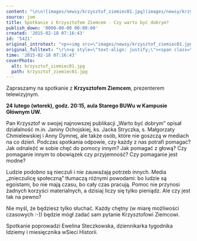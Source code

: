 ```yaml
---
content: "\n\n![images/newsy/krzysztof_ziemiec01.jpg](images/newsy/krzysztof_ziemiec01.jpg)Zapraszamy na spotkanie z **Krzysztofem Ziemcem**, prezenterem telewizyjnym.\n\r\n\n**24 lutego (wtorek), godz. 20:15,\_aula Starego BUWu w Kampusie Głównym UW.**\n\r\n\nPan Krzysztof w swojej najnowszej publikacji „Warto być dobrym” opisał działalność m.in. Janiny Ochojskiej, ks. Jacka Stryczka, s. Małgorzaty Chmielewskiej i Anny Dymnej, ale także osób, które nie goszczą w mediach na co dzień.\n Podczas spotkania odpowie, czy każdy z nas potrafi pomagać? Jak odnaleźć w sobie chęć do pomocy innym? Jak pomagać z głową? Czy pomaganie innym to obowiązek czy przyjemność? Czy pomaganie jest modne? \n\r\n\n<!--{{intro-break}}-->\n\r\n\nLudzie podobno są nieczuli i nie zauważają potrzeb innych. Media „znieczulicę społeczną” tłumaczą różnymi powodami: bo ludzie są egoistami, bo nie mają czasu, bo cały czas pracują. Pomoc nie przynosi żadnych korzyści materialnych, a dzisiaj liczy się tylko pieniądz. Ale czy jest tak na pewno?\n\r\n\nNie myśl, że będziesz tylko słuchać. Każdy chętny (w miarę możliwości czasowych :-)) będzie mógł zadać sam pytanie Krzysztofowi Ziemcowi. \n \n Spotkanie poprowadzi Ewelina Steczkowska, dziennikarka tygodnika Idziemy i miesięcznika wSieci Historii.\n\n"
source: jom
title: Spotkanie z Krzysztofem Ziemcem - Czy warto być dobrym?
publish_down: '0000-00-00 00:00:00'
created: '2015-02-18 07:16:43'
id: '5421'
original_introtext: "<p><img src=\"images/newsy/krzysztof_ziemiec01.jpg\" border=\"0\" width=\"250\" height=\"165\" style=\"float: left; border: 0; margin-left: 10px; margin-right: 10px;\" />Zapraszamy na spotkanie z <strong>Krzysztofem Ziemcem</strong>, prezenterem telewizyjnym.</p>\r\n<p><strong>24 lutego (wtorek), godz. 20:15,\_<span style=\"font-size: 12.1599998474121px; line-height: 1.3em;\">aula Starego BUWu w Kampusie Głównym UW.</span></strong></p>\r\n<p style=\"text-align: justify;\"><span class=\"fsl\">Pan Krzysztof w swojej najnowszej publikacji „Warto być dobrym” opisał działalność m.in. Janiny Ochojskiej, ks. Jacka Stryczka, s. Małgorzaty Chmielewskiej i Anny Dymnej, ale także osób, które nie goszczą w mediach na co dzień.<br /> Podczas spotkania odpowie, czy każdy z nas potrafi pomagać? Jak odnaleźć w sobie chęć do pomocy innym? Jak pomagać z głową? Czy pomaganie innym to obowiązek czy przyjemność? Czy pomaganie jest modne? </span></p>\r\n"
original_fulltext: "\r\n<p style=\"text-align: justify;\"><span class=\"fsl\">Ludzie podobno są nieczuli i nie zauważają potrzeb innych. Media „znieczulicę społeczną” tłumaczą różnymi powodami: bo ludzie są egoistami, bo nie mają czasu, bo cały czas pracują. Pomoc nie przynosi żadnych korzyści materialnych, a dzisiaj liczy się tylko pieniądz. Ale czy jest tak na pewno?</span></p>\r\n<p><span class=\"fsl\">Nie myśl, że będziesz tylko słuchać. Każdy chętny (w miarę możliwości czasowych :-)) będzie mógł zadać sam pytanie Krzysztofowi Ziemcowi. <br /> <br /> Spotkanie poprowadzi Ewelina Steczkowska, dziennikarka tygodnika Idziemy i miesięcznika wSieci Historii.<br /></span></p>"
time: '2015-02-18 07:16:43'
coverPhoto:
  alt: krzysztof_ziemiec01.jpg
  path: krzysztof_ziemiec01.jpg
---
```

Zapraszamy na spotkanie z **Krzysztofem Ziemcem**, prezenterem telewizyjnym.


**24 lutego (wtorek), godz. 20:15, aula Starego BUWu w Kampusie Głównym UW.**


Pan Krzysztof w swojej najnowszej publikacji „Warto być dobrym” opisał działalność m.in. Janiny Ochojskiej, ks. Jacka Stryczka, s. Małgorzaty Chmielewskiej i Anny Dymnej, ale także osób, które nie goszczą w mediach na co dzień.
 Podczas spotkania odpowie, czy każdy z nas potrafi pomagać? Jak odnaleźć w sobie chęć do pomocy innym? Jak pomagać z głową? Czy pomaganie innym to obowiązek czy przyjemność? Czy pomaganie jest modne? 


<!--{{intro-break}}-->


Ludzie podobno są nieczuli i nie zauważają potrzeb innych. Media „znieczulicę społeczną” tłumaczą różnymi powodami: bo ludzie są egoistami, bo nie mają czasu, bo cały czas pracują. Pomoc nie przynosi żadnych korzyści materialnych, a dzisiaj liczy się tylko pieniądz. Ale czy jest tak na pewno?


Nie myśl, że będziesz tylko słuchać. Każdy chętny (w miarę możliwości czasowych :-)) będzie mógł zadać sam pytanie Krzysztofowi Ziemcowi. 
 
 Spotkanie poprowadzi Ewelina Steczkowska, dziennikarka tygodnika Idziemy i miesięcznika wSieci Historii.



<!--{{json:{"created_date":"2015-02-18 07:16:43","publish_down":"0000-00-00 00:00:00","id":"5421"}}}-->